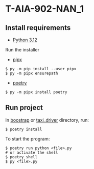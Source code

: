 # T-AIA-902-NAN_1

## Install requirements

- [Python 3.12](https://www.python.org/downloads/)

Run the installer

- [pipx](https://pipx.pypa.io/)

```console
$ py -m pip install --user pipx
$ py -m pipx ensurepath
```

- [poetry](https://python-poetry.org/)

```console
$ py -m pipx install poetry
```

## Run project

In [boostrap](boostrap) or [taxi_driver](taxi_driver) directory, run:

```console
$ poetry install
```

To start the program:

```console
$ poetry run python <file>.py
# or activate the shell
$ poetry shell
$ py <file>.py
```

